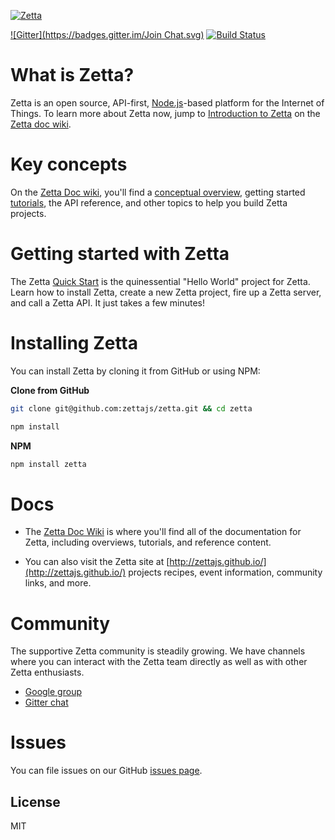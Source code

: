 [![Zetta](http://www.zettajs.org/images/logos/zetta-logo.svg)](http://www.zettajs.org/)


[![Gitter](https://badges.gitter.im/Join Chat.svg)](https://gitter.im/zettajs/zetta?utm_source=badge&utm_medium=badge&utm_campaign=pr-badge&utm_content=badge) [![Build Status](https://travis-ci.org/zettajs/zetta.svg?branch=master)](https://travis-ci.org/zettajs/zetta) 

# What is Zetta?

Zetta is an open source, API-first, [Node.js](https://nodejs.org)-based platform for the Internet of Things. To learn more about Zetta now, jump to [Introduction to Zetta](https://github.com/zettajs/zetta/wiki/Overview) on the [Zetta doc wiki](https://github.com/zettajs/zetta/wiki). 

# Key concepts

On the [Zetta Doc wiki](https://github.com/zettajs/zetta/wiki), you'll find a [conceptual overview](https://github.com/zettajs/zetta/wiki/Overview), getting started [tutorials](https://github.com/zettajs/zetta/wiki/Mock-Device), the API reference, and other topics to help you build Zetta projects. 

# Getting started with Zetta

The Zetta [Quick Start](https://github.com/zettajs/zetta/wiki/Quick-Start) is the quinessential "Hello World" project for Zetta. Learn how to install Zetta, create a new Zetta project, fire up a Zetta server, and call a Zetta API. It just takes a few minutes!

# Installing Zetta

You can install Zetta by cloning it from GitHub or using NPM:

**Clone from GitHub**
```bash
git clone git@github.com:zettajs/zetta.git && cd zetta

npm install
```

**NPM**
```bash
npm install zetta
```


# Docs

* The [Zetta Doc Wiki](https://github.com/zettajs/zetta/wiki) is where you'll find all of the documentation for Zetta, including overviews, tutorials, and reference content. 

* You can also visit the Zetta site at [http://zettajs.github.io/](http://zettajs.github.io/) projects recipes, event information, community links, and more. 

# Community

The supportive Zetta community is steadily growing. We have channels where you can interact with the Zetta team directly as well as with other Zetta enthusiasts.

* [Google group](https://groups.google.com/forum/#!forum/zetta-discuss)
* [Gitter chat](https://gitter.im/zettajs/zetta) 

# Issues

You can file issues on our GitHub [issues page](https://github.com/zettajs/zetta/issues).


## License

MIT
